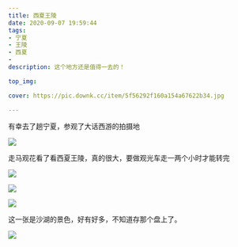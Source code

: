 ```yaml
---
title: 西夏王陵
date: 2020-09-07 19:59:44
tags:
- 宁夏
- 王陵
- 西夏
- 
description: 这个地方还是值得一去的！

top_img:

cover: https://pic.downk.cc/item/5f56292f160a154a67622b34.jpg

---
```


有幸去了趟宁夏，参观了大话西游的拍摄地

![](https://pic.downk.cc/item/5f56292f160a154a67622b43.jpg)

<!---more--->

走马观花看了看西夏王陵，真的很大，要做观光车走一两个小时才能转完

![](https://pic.downk.cc/item/5f56292f160a154a67622b4b.jpg)

![](https://pic.downk.cc/item/5f56292f160a154a67622b52.jpg)

![](https://pic.downk.cc/item/5f56292f160a154a67622b48.jpg)


这一张是沙湖的景色，好有好多，不知道存那个盘上了。

![](https://pic.downk.cc/item/5f56292f160a154a67622b34.jpg)








